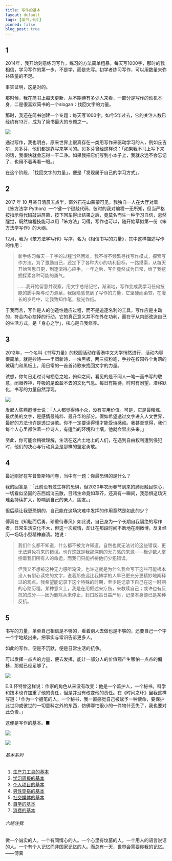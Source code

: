 ```yaml
---
title: 写作的基本
layout: default
tags: [读书,卡片]
pinned: false
blog_post: true
---
```


## 1  

2014年，我开始刻意练习写作，练习的方法简单粗暴，每天写1000字，那时的我相信，学习写作的第一步，不是学，而是先写。初学者练习写作，可以用数量来弥补质量的不足。

事实证明，这是对的。

那时候，我在简书上每天更新，从不期待有多少人来看，一部分是写作的动机本身，二是很喜欢简书的一个slogan：找回文字的力量。

那时，我还在简书创建一个专题：每天写1000字，如今5年过去，它的关注人数已经约有13万，成为了简书最大的专题之一。

![](https://mmbiz.qpic.cn/mmbiz_png/HRoY0QT1GiaZP4WUlmg9MQBfOaj5HlL8oAbf6JH8JgEUI8uBdHR4582iaMS5NGhCdZP4H5VWAtNtCCicageLoHw0g/0?wx_fmt=png)

通过写作，我也明白，原来世界上很真存在一类用写作来驱动学习的人，例如丘吉尔，贝多芬，他们都是靠写来学习的。贝多芬曾经这样说：「如果我不马上写下来的话，我很快就会忘得一干二净。如果我把它们写到小本子上，我就永远不会忘记了，也用不着再看一眼。」

在这个阶段，「找回文字的力量」，便是「发现属于自己的学习方式」。

## 2

2017 年 10 月某日清晨五点半，窗外石花山蒙蒙可见，我独自一人在大厅对着《笨方法学 Python》一个键一个键敲代码，彼时的我对编程一无所知，但当严格按指示将代码敲进屏幕，按下回车得出结果之后，竟莫名而生一种学习自信，忽然醒觉，既然编程技能可以用「笨方法」习得，写作也可以，随开始草拟第一份《笨方法学写作》的大纲。

12月，我为《笨方法学写作》写序，名为《相信书写的力量》，其中这样描述写作的作用：

> 新手练习每天一千字的过程当然困难，我不得不频繁寻找写作模式，探索写作方法，为了激励自己，还定下了各种大小的功利目标，一路摸索，从每天开始苦思日更，到逐渐得心应手，一年之后，写作竟然成为日常，给了我挖掘探索各种可能的勇气。
> 
> ……我开始留意并观察，用文字总结记忆，渐渐地，写作变成我学习任何技能的脚手架与动力源泉，我隐隐感觉到了写作的力量，它坚硬而柔软，在漫长的岁月中，让我致知作笔，裁光作纸。

于我而言，写作是人的创造性适应过程，而不是追逐名利的工具，写作应是主动的，符合内心抉择的行动，它的真正意义并不在外在功利，而在于从内部改造自己的生活方式，是「身心之学」，核心是自我修养。

## 3  

2012年，一个名叫《书写力量》的校园活动在香港中文大学悄然进行，活动内容很简单，就是抄诗——半阕新诗，一块黑板，两三枝粉笔，手抄在校园各个角落的玻璃门和黑板上，用日常的一首首诗歌来找回文字的力量。

试想，你每日走过诗句栖息之地，俯仰之间，看见的是不同人一笔一画书写的敬意，闭眼养神，呼吸的是盈盈不去的文化气息。每日有期待，时时有盼望，潜移默化，书写的力量自然浮现。

![](https://mmbiz.qpic.cn/mmbiz_jpg/HRoY0QT1GiaZP4WUlmg9MQBfOaj5HlL8o9bByfwpeyrz6P8XcsKnUVM6j1ebYIk4eDmhkjXnXBK2CcbvEjYDF1A/0?wx_fmt=jpeg)

发起人陈燕遐博士说：「人人都觉得诗小众，没有实用价值。可是，它是最精炼、最优美的文字，是感情最纯粹、最升华的部分。假如希望透过文字进入人文世界，最好的方法也许是透过诗歌。你不一定要读得懂才能受诗感动。我甚至觉得，我们每个人心里都住着一位诗人，有适当的环境和土壤，他就会冒出头来。」

至此，你可能会稍微理解，生活在这片土地上的人们，在遇到自由权利遭到侵犯时，他们的决心与行动竟会是那样的坚定勇敢。


## 4

最近刚好在写普鲁斯特问卷，当中有一题：你最恐惧的是什么？

我的回答是：「此前没有过生存的恐惧，但2020年农历春节到来的肺炎触目惊心，一切看似坚固的东西烟消云散，目睹生命竟如草芥，还真有一瞬间，我恐惧这场灾难会持续扩大，影响到自己的亲人、朋友。」

但后续让我更恐惧的，自己能在这场灾难中发挥的作用竟然是如此的少？

傅真在《知耻而后勇，珍重待春风》如此说，自己身为一个长期自我隔绝的写作者，日常生活变化不大，但这一次疫情，却让在那段时间不断地在刷微博，反复经历一场场小型精神崩溃。她说：

> 我们什么都不知道，什么都不被允许知道，自然也就无法讨论这些错误，更无法避免将来的错误。也许这就是我那深刻的无力感的来源——极少数人掌控着我们所有人的命运，而我们只能祈祷他们少犯错误。
> 
> 但我又不想被这种无力感所淹没。也许这就是为什么我会写下这些可能根本没人有耐心读完的文字，说着那些远比我博学的人早已更充分更精妙地阐释过的观点。我希望能记录下这个特殊的时期，至少是记录下自己在这一时期的心路历程。某种意义上，我是在用叙述来疗伤，来救赎自己；或许也有反抗的成分——因为删除从未停止，封口政策日益严厉，记录本身便已是某种反抗。


## 5

书写的力量，单单自己相信是不够的，看着别人去做也是不够的，还要自己一个字一个字地敲出来，把事实与常识告诉更多人。

如此的写作，便是不沉默，便是日常生活的抗争。

可以发挥一点点的力量，便去发挥，能让一部分人的价值观产生哪怕一点点的偏移，那就已经足够了。

![](https://mmbiz.qpic.cn/mmbiz_jpg/HRoY0QT1GiaZP4WUlmg9MQBfOaj5HlL8oUYxHpia4V3jhTb1tELkrIda4pBVIoI5a4A07bYJaVqORu1jm1qA9WfA/0?wx_fmt=jpeg)

E.B.怀特曾这样说：作家的角色从来没有改变：他是一个监护人，一个秘书。科学和技术也许加重了他的责任，但是并没有改变他的责任。在《时间之环》里我这样写道：「作为一个握笔的人，一个秘书，我一直感觉自己被赋予一种使命，要保护此世抑或彼世的一切意料之外的东西，仿佛哪怕很小的一件物什丢失了，我也要对此负责。」

这便是写作的基本。■

![](https://mmbiz.qpic.cn/mmbiz_png/HRoY0QT1Giaanibv7og6mdWvalKOpttsVicvPibiamFuU1WWvtK5svkDW9DVWKscTlbmlYcqtxP4tvBmF4rP9kEVuZA/0?wx_fmt=png)

![](https://mmbiz.qpic.cn/mmbiz_png/HRoY0QT1Giab8z11WZ8hslfRvpYEzJiczd9tibd4wWw6162ibHd9oME7x3gibBth7hJzJ7zTTqreK6fT8esmFnlic5EQ/0?wx_fmt=png)


###### 基本系列

1. [生产力工具的基本](https://mp.weixin.qq.com/s?__biz=MzA4MTQ0NDQxNg==&mid=2650640136&idx=1&sn=102cf60f71e36a54929a75c1a25b8939&chksm=879dc427b0ea4d3180c28c5aa89a4d3842b89564022c9a02b0212323cc9fcd48e892f19403ff&token=471667507&lang=zh_CN#rd)
2. [学习周报的基本](http://mp.weixin.qq.com/s?__biz=MzA4MTQ0NDQxNg==&mid=2650640217&idx=1&sn=906a9ba74d2ac97d17adf1a1ecb6f433&chksm=879dc476b0ea4d60b1c4d28614f6792dd22cdf7ee489498db8fcb364f5d4d1292755c21c2ae6&token=2112094826&lang=zh_CN#rd)
3. [个人项目的基本](https://mp.weixin.qq.com/s?__biz=MzA4MTQ0NDQxNg==&mid=2650640209&idx=1&sn=a98948bf825bec14090186d9b409e8f7&chksm=879dc47eb0ea4d68ad5146ae362603db44c689fcb9a1af3e788a5df719c07d5f71ae9cf6c1d1&token=1862861480&lang=zh_CN#rd) 
4. [男性穿搭的基本 ](https://mp.weixin.qq.com/s?__biz=MzA4MTQ0NDQxNg==&mid=2650640160&idx=1&sn=4e09fc6e170fb5e270fb539c8b365498&chksm=879dc40fb0ea4d196688877870224cf55373ef893fe0497dcafd665fb0bce943d85008cfc8a6&token=471667507&lang=zh_CN#rd)
5. [社交媒体的基本 ](https://mp.weixin.qq.com/s?__biz=MzA4MTQ0NDQxNg==&mid=2650640146&idx=1&sn=24acbcf2873f74b96668cee3cacdc10a&chksm=879dc43db0ea4d2b4ba843b15224fda22cca9e763cebab5d644a9b4727edb23acf07a9a95d8c&token=471667507&lang=zh_CN#rd)
6. [自学的基本](https://mp.weixin.qq.com/s?__biz=MzA4MTQ0NDQxNg==&mid=2650640132&idx=1&sn=b59988b403fcb4d8807d0299ecca52cc&chksm=879dc42bb0ea4d3d90c0ec3cfd64ff08559d690feae3d9f5a22f2da40307a0b443f38da69497&token=471667507&lang=zh_CN#rd)
7. [消费的基本](https://mp.weixin.qq.com/s?__biz=MzA4MTQ0NDQxNg==&mid=2650640164&idx=1&sn=b7b207256dbacda0a5cf95f7859dbbf5&chksm=879dc40bb0ea4d1d1c5acc0552134508a732c294379bb5777ff58f95d81df3cff2bf1734d6f1&token=1862861480&lang=zh_CN#rd)

###### 六经注我

做一个诚实的人。一个有同情心的人。一个心里有坟墓的人。一个用人的语言说话的人。一个有个人记忆而非国家记忆的人。而总有一天，世界会需要你我的记忆。——傅真
